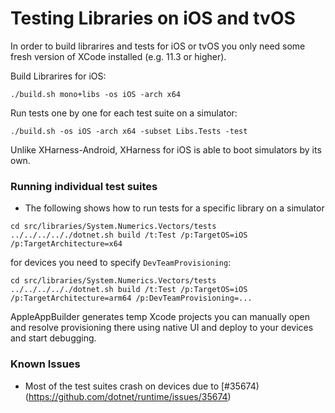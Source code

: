 # Testing Libraries on iOS and tvOS

In order to build librarires and tests for iOS or tvOS you only need some fresh version of XCode installed (e.g. 11.3 or higher).

Build Librarires for iOS:
```
./build.sh mono+libs -os iOS -arch x64
```
Run tests one by one for each test suite on a simulator:
```
./build.sh -os iOS -arch x64 -subset Libs.Tests -test
```
Unlike XHarness-Android, XHarness for iOS is able to boot simulators by its own.

### Running individual test suites
- The following shows how to run tests for a specific library on a simulator
```
cd src/libraries/System.Numerics.Vectors/tests
../../../.././dotnet.sh build /t:Test /p:TargetOS=iOS /p:TargetArchitecture=x64
```
for devices you need to specify `DevTeamProvisioning`:
```
cd src/libraries/System.Numerics.Vectors/tests
../../../.././dotnet.sh build /t:Test /p:TargetOS=iOS /p:TargetArchitecture=arm64 /p:DevTeamProvisioning=...
```
AppleAppBuilder generates temp Xcode projects you can manually open and resolve provisioning there using native UI and deploy to your devices and start debugging.

### Known Issues
- Most of the test suites crash on devices due to [#35674)(https://github.com/dotnet/runtime/issues/35674)
